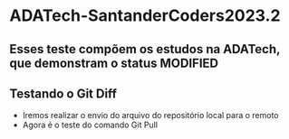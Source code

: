 # ADATech-SantanderCoders2023.2
## Esses teste compõem os estudos na ADATech, que demonstram o status MODIFIED
## Testando o Git Diff

* Iremos realizar o envio do arquivo do repositório local para o remoto
* Agora é o teste do comando Git Pull
